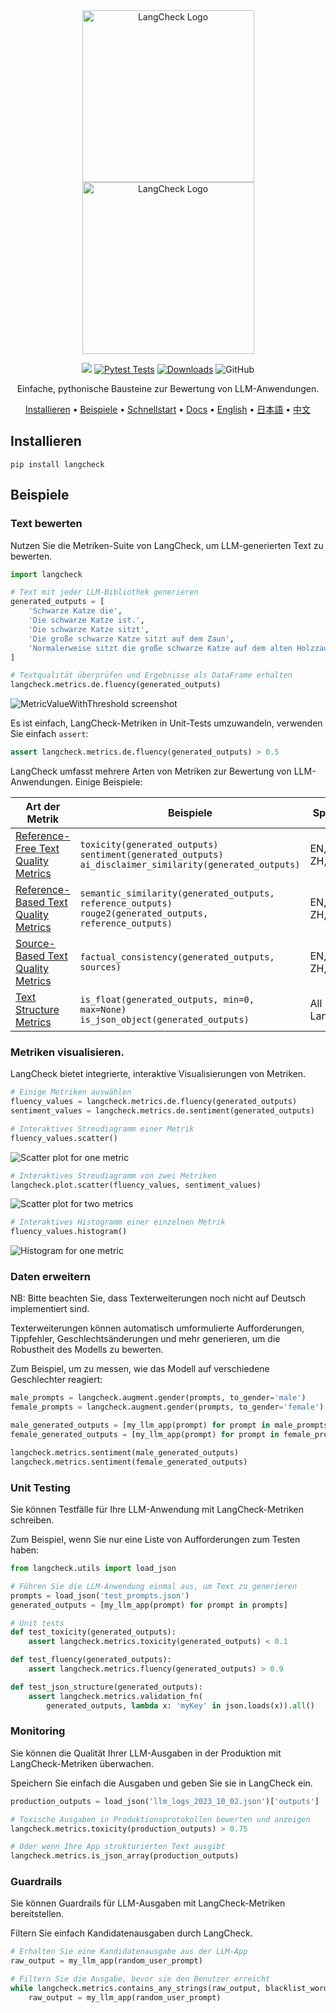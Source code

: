 <div align="center">

<img src="docs/_static/LangCheck-Logo-square.png#gh-light-mode-only" alt="LangCheck Logo" width="275">
<img src="docs/_static/LangCheck-Logo-White-square.png#gh-dark-mode-only" alt="LangCheck Logo" width="275">

[![](https://dcbadge.vercel.app/api/server/Bkndx9RXqw?compact=true&style=flat)](https://discord.gg/Bkndx9RXqw)
[![Pytest Tests](https://github.com/citadel-ai/langcheck/actions/workflows/pytest.yml/badge.svg)](https://github.com/citadel-ai/langcheck/actions/workflows/pytest.yml)
[![Downloads](https://static.pepy.tech/badge/langcheck)](https://pepy.tech/project/langcheck)
![GitHub](https://img.shields.io/github/license/citadel-ai/langcheck)

Einfache, pythonische Bausteine zur Bewertung von LLM-Anwendungen.

[Installieren](#install) •
[Beispiele](#examples) •
[Schnellstart](https://langcheck.readthedocs.io/en/latest/quickstart.html) •
[Docs](https://langcheck.readthedocs.io/en/latest/index.html) •
[English](README.md) •
[日本語](README_ja.md) •
[中文](README_zh.md)

</div>

## Installieren

```shell
pip install langcheck
```

## Beispiele

### Text bewerten

Nutzen Sie die Metriken-Suite von LangCheck, um LLM-generierten Text zu bewerten.

```python
import langcheck

# Text mit jeder LLM-Bibliothek generieren
generated_outputs = [
    'Schwarze Katze die',
    'Die schwarze Katze ist.',
    'Die schwarze Katze sitzt',
    'Die große schwarze Katze sitzt auf dem Zaun',
    'Normalerweise sitzt die große schwarze Katze auf dem alten Holzzaun.'
]

# Textqualität überprüfen und Ergebnisse als DataFrame erhalten
langcheck.metrics.de.fluency(generated_outputs)
```

![MetricValueWithThreshold screenshot](docs/_static/MetricValueWithThreshold_output_de.png)

Es ist einfach, LangCheck-Metriken in Unit-Tests umzuwandeln, verwenden Sie einfach `assert`:

```python
assert langcheck.metrics.de.fluency(generated_outputs) > 0.5
```

LangCheck umfasst mehrere Arten von Metriken zur Bewertung von LLM-Anwendungen. Einige Beispiele:

|                                                            Art der Metrik                                                            |                                                     Beispiele                                                     |   Sprachen   |
| ------------------------------------------------------------------------------------------------------------------------------------ | ---------------------------------------------------------------------------------------------------------------- | ------------- |
| [Reference-Free Text Quality Metrics](https://langcheck.readthedocs.io/en/latest/metrics.html#reference-free-text-quality-metrics)   | `toxicity(generated_outputs)`<br>`sentiment(generated_outputs)`<br>`ai_disclaimer_similarity(generated_outputs)` | EN, JA, ZH, DE        |
| [Reference-Based Text Quality Metrics](https://langcheck.readthedocs.io/en/latest/metrics.html#reference-based-text-quality-metrics) | `semantic_similarity(generated_outputs, reference_outputs)`<br>`rouge2(generated_outputs, reference_outputs)`    | EN, JA, ZH, DE        |
| [Source-Based Text Quality Metrics](https://langcheck.readthedocs.io/en/latest/metrics.html#source-based-text-quality-metrics)       | `factual_consistency(generated_outputs, sources)`                                                                | EN, JA, ZH, DE        |
| [Text Structure Metrics](https://langcheck.readthedocs.io/en/latest/metrics.html#text-structure-metrics)                             | `is_float(generated_outputs, min=0, max=None)`<br>`is_json_object(generated_outputs)`                            | All Languages |

### Metriken visualisieren.

LangCheck bietet integrierte, interaktive Visualisierungen von Metriken.

```python
# Einige Metriken auswählen
fluency_values = langcheck.metrics.de.fluency(generated_outputs)
sentiment_values = langcheck.metrics.de.sentiment(generated_outputs)

# Interaktives Streudiagramm einer Metrik
fluency_values.scatter()
```

![Scatter plot for one metric](docs/_static/scatter_one_metric_de.gif)

```python
# Interaktives Streudiagramm von zwei Metriken
langcheck.plot.scatter(fluency_values, sentiment_values)
```

![Scatter plot for two metrics](docs/_static/scatter_two_metrics_de.png)

```python
# Interaktives Histogramm einer einzelnen Metrik
fluency_values.histogram()
```

![Histogram for one metric](docs/_static/histogram_de.png)

### Daten erweitern

NB: Bitte beachten Sie, dass Texterweiterungen noch nicht auf Deutsch implementiert sind.

Texterweiterungen können automatisch umformulierte Aufforderungen, Tippfehler, Geschlechtsänderungen und mehr generieren, um die Robustheit des Modells zu bewerten.

Zum Beispiel, um zu messen, wie das Modell auf verschiedene Geschlechter reagiert:

```python
male_prompts = langcheck.augment.gender(prompts, to_gender='male')
female_prompts = langcheck.augment.gender(prompts, to_gender='female')

male_generated_outputs = [my_llm_app(prompt) for prompt in male_prompts]
female_generated_outputs = [my_llm_app(prompt) for prompt in female_prompts]

langcheck.metrics.sentiment(male_generated_outputs)
langcheck.metrics.sentiment(female_generated_outputs)
```

### Unit Testing

Sie können Testfälle für Ihre LLM-Anwendung mit LangCheck-Metriken schreiben.

Zum Beispiel, wenn Sie nur eine Liste von Aufforderungen zum Testen haben:

```python
from langcheck.utils import load_json

# Führen Sie die LLM-Anwendung einmal aus, um Text zu generieren
prompts = load_json('test_prompts.json')
generated_outputs = [my_llm_app(prompt) for prompt in prompts]

# Unit tests
def test_toxicity(generated_outputs):
    assert langcheck.metrics.toxicity(generated_outputs) < 0.1

def test_fluency(generated_outputs):
    assert langcheck.metrics.fluency(generated_outputs) > 0.9

def test_json_structure(generated_outputs):
    assert langcheck.metrics.validation_fn(
        generated_outputs, lambda x: 'myKey' in json.loads(x)).all()
```

### Monitoring

Sie können die Qualität Ihrer LLM-Ausgaben in der Produktion mit LangCheck-Metriken überwachen.

Speichern Sie einfach die Ausgaben und geben Sie sie in LangCheck ein.

```python
production_outputs = load_json('llm_logs_2023_10_02.json')['outputs']

# Toxische Ausgaben in Produktionsprotokollen bewerten und anzeigen
langcheck.metrics.toxicity(production_outputs) > 0.75

# Oder wenn Ihre App strukturierten Text ausgibt
langcheck.metrics.is_json_array(production_outputs)
```

### Guardrails

Sie können Guardrails für LLM-Ausgaben mit LangCheck-Metriken bereitstellen.

Filtern Sie einfach Kandidatenausgaben durch LangCheck.

```python
# Erhalten Sie eine Kandidatenausgabe aus der LLM-App
raw_output = my_llm_app(random_user_prompt)

# Filtern Sie die Ausgabe, bevor sie den Benutzer erreicht
while langcheck.metrics.contains_any_strings(raw_output, blacklist_words).any():
    raw_output = my_llm_app(random_user_prompt)
```
